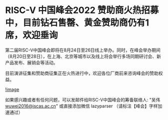 # RISC-V 中国峰会2022 赞助商火热招募中，目前钻石售罄、黄金赞助商仍有1席，欢迎垂询

第二届RISC-V中国峰会即将在8月24日至26日线上举办。同时，在峰会举办期间（8月20日至28日），在上海、北京等城市以及线上将会举行多场同期研讨会、新产品发布、展销会等活动。

目前演讲征集和赞助商征集正在火热进行中，欢迎各位厂商前来咨询峰会的赞助权益。

[!image](/RVSC2022/images/RVSC2022-sponsor-benefits.png)

如果感兴趣或者有任何问题，可以发邮件给RISC-V中国峰会的筹备联络人:
"吴伟 <wuwei2016@iscas.ac.cn>"
或直接添加微信 lazyparser （请标注【峰会】字样加速通过）
